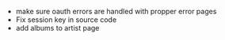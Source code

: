 - make sure oauth errors are handled with propper error pages
- Fix session key in source code
- add albums to artist page
